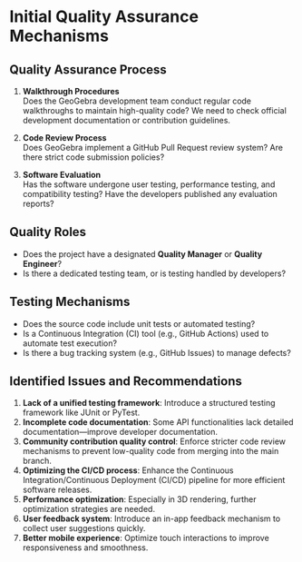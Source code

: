 # Initial Quality Assurance Mechanisms

## Quality Assurance Process

1. **Walkthrough Procedures**  
   Does the GeoGebra development team conduct regular code walkthroughs to maintain high-quality code? We need to check official development documentation or contribution guidelines.

2. **Code Review Process**  
   Does GeoGebra implement a GitHub Pull Request review system? Are there strict code submission policies?

3. **Software Evaluation**  
   Has the software undergone user testing, performance testing, and compatibility testing? Have the developers published any evaluation reports?

## Quality Roles

- Does the project have a designated **Quality Manager** or **Quality Engineer**?
- Is there a dedicated testing team, or is testing handled by developers?

## Testing Mechanisms

- Does the source code include unit tests or automated testing?
- Is a Continuous Integration (CI) tool (e.g., GitHub Actions) used to automate test execution?
- Is there a bug tracking system (e.g., GitHub Issues) to manage defects?

## Identified Issues and Recommendations

1. **Lack of a unified testing framework**: Introduce a structured testing framework like JUnit or PyTest.
2. **Incomplete code documentation**: Some API functionalities lack detailed documentation—improve developer documentation.
3. **Community contribution quality control**: Enforce stricter code review mechanisms to prevent low-quality code from merging into the main branch.
4. **Optimizing the CI/CD process**: Enhance the Continuous Integration/Continuous Deployment (CI/CD) pipeline for more efficient software releases.
5. **Performance optimization**: Especially in 3D rendering, further optimization strategies are needed.
6. **User feedback system**: Introduce an in-app feedback mechanism to collect user suggestions quickly.
7. **Better mobile experience**: Optimize touch interactions to improve responsiveness and smoothness.
